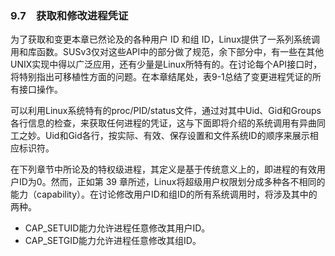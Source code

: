 ### 9.7　获取和修改进程凭证

为了获取和变更本章已然论及的各种用户 ID 和组 ID，Linux提供了一系列系统调用和库函数。SUSv3仅对这些API中的部分做了规范，余下部分中，有一些在其他UNIX实现中得以广泛应用，还有少量是Linux所特有的。在讨论每个API接口时，将特别指出可移植性方面的问题。在本章结尾处，表9-1总结了变更进程凭证的所有接口操作。

可以利用Linux系统特有的proc/PID/status文件，通过对其中Uid、Gid和Groups各行信息的检查，来获取任何进程的凭证，这与下面即将介绍的系统调用有异曲同工之妙。Uid和Gid各行，按实际、有效、保存设置和文件系统ID的顺序来展示相应标识符。

在下列章节中所论及的特权级进程，其定义是基于传统意义上的，即进程的有效用户ID为0。然而，正如第 39 章所述，Linux将超级用户权限划分成多种各不相同的能力（capability）。在讨论修改用户ID和组ID的所有系统调用时，将涉及其中的两种。

+ CAP_SETUID能力允许进程任意修改其用户ID。
+ CAP_SETGID能力允许进程任意修改其组ID。

